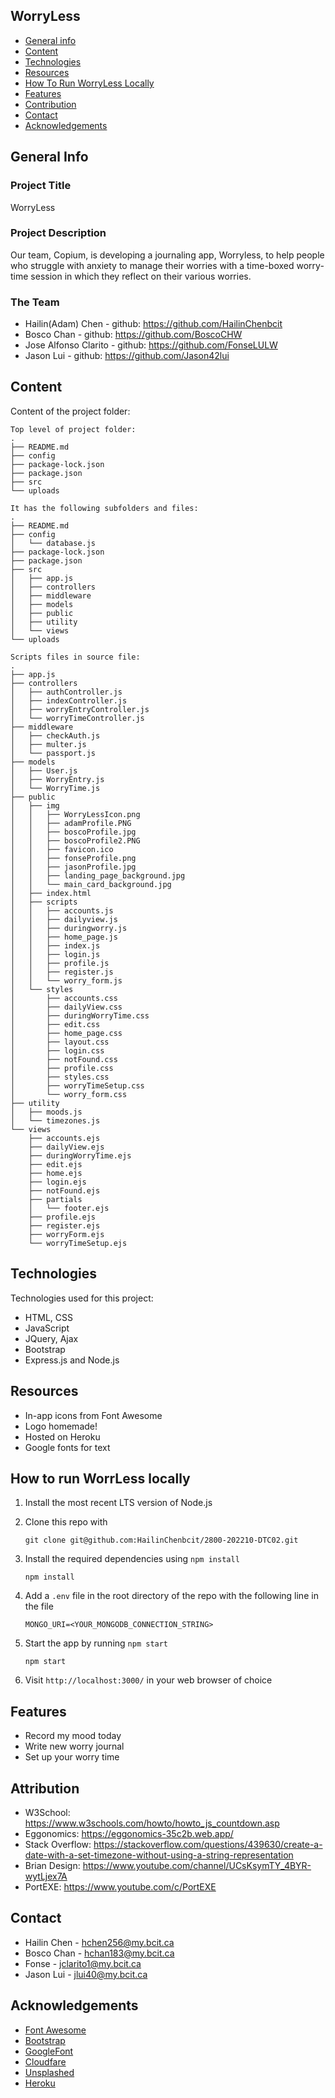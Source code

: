 ## WorryLess

- [General info](#general-info)
- [Content](#content)
- [Technologies](#technologies)
- [Resources](#resources)
- [How To Run WorryLess Locally](#how-to-run-worrless-locally)
- [Features](#features)
- [Contribution](#contribution)
- [Contact](#contact)
- [Acknowledgements](#acknowledgements)

## General Info

### Project Title 
WorryLess
### Project Description
Our team, Copium, is developing a journaling app, Worryless, to help people who struggle with anxiety to manage their worries with a time-boxed worry-time session in which they reflect on their various worries.

### The Team
- Hailin(Adam) Chen - github: https://github.com/HailinChenbcit
- Bosco Chan - github: https://github.com/BoscoCHW
- Jose Alfonso Clarito - github: https://github.com/FonseLULW
- Jason Lui - github: https://github.com/Jason42lui

## Content

Content of the project folder:

```
Top level of project folder:
.
├── README.md
├── config
├── package-lock.json
├── package.json
├── src
└── uploads

It has the following subfolders and files:
.
├── README.md
├── config
│   └── database.js
├── package-lock.json
├── package.json
├── src
│   ├── app.js
│   ├── controllers
│   ├── middleware
│   ├── models
│   ├── public
│   ├── utility
│   └── views
└── uploads

Scripts files in source file:
.
├── app.js
├── controllers
│   ├── authController.js
│   ├── indexController.js
│   ├── worryEntryController.js
│   └── worryTimeController.js
├── middleware
│   ├── checkAuth.js
│   ├── multer.js
│   └── passport.js
├── models
│   ├── User.js
│   ├── WorryEntry.js
│   └── WorryTime.js
├── public
│   ├── img
│   │   ├── WorryLessIcon.png
│   │   ├── adamProfile.PNG
│   │   ├── boscoProfile.jpg
│   │   ├── boscoProfile2.PNG
│   │   ├── favicon.ico
│   │   ├── fonseProfile.png
│   │   ├── jasonProfile.jpg
│   │   ├── landing_page_background.jpg
│   │   └── main_card_background.jpg
│   ├── index.html
│   ├── scripts
│   │   ├── accounts.js
│   │   ├── dailyview.js
│   │   ├── duringworry.js
│   │   ├── home_page.js
│   │   ├── index.js
│   │   ├── login.js
│   │   ├── profile.js
│   │   ├── register.js
│   │   └── worry_form.js
│   └── styles
│       ├── accounts.css
│       ├── dailyView.css
│       ├── duringWorryTime.css
│       ├── edit.css
│       ├── home_page.css
│       ├── layout.css
│       ├── login.css
│       ├── notFound.css
│       ├── profile.css
│       ├── styles.css
│       ├── worryTimeSetup.css
│       └── worry_form.css
├── utility
│   ├── moods.js
│   └── timezones.js
└── views
    ├── accounts.ejs
    ├── dailyView.ejs
    ├── duringWorryTime.ejs
    ├── edit.ejs
    ├── home.ejs
    ├── login.ejs
    ├── notFound.ejs
    ├── partials
    │   └── footer.ejs
    ├── profile.ejs
    ├── register.ejs
    ├── worryForm.ejs
    └── worryTimeSetup.ejs
```

## Technologies

Technologies used for this project:

- HTML, CSS
- JavaScript
- JQuery, Ajax
- Bootstrap
- Express.js and Node.js

## Resources

- In-app icons from Font Awesome
- Logo homemade!
- Hosted on Heroku
- Google fonts for text

## How to run WorrLess locally

1. Install the most recent LTS version of Node.js

2. Clone this repo with 
    ```
    git clone git@github.com:HailinChenbcit/2800-202210-DTC02.git
    ```
3. Install the required dependencies using `npm install`
    ```
    npm install
    ```
4. Add a `.env` file in the root directory of the repo with the following line in the file
    ```
    MONGO_URI=<YOUR_MONGODB_CONNECTION_STRING>
    ```
5. Start the app by running `npm start`
    ```
    npm start
    ```
6. Visit `http://localhost:3000/` in your web browser of choice


## Features

- Record my mood today
- Write new worry journal
- Set up your worry time

## Attribution

- W3School: https://www.w3schools.com/howto/howto_js_countdown.asp
- Eggonomics: https://eggonomics-35c2b.web.app/
- Stack Overflow: https://stackoverflow.com/questions/439630/create-a-date-with-a-set-timezone-without-using-a-string-representation
- Brian Design: https://www.youtube.com/channel/UCsKsymTY_4BYR-wytLjex7A
- PortEXE: https://www.youtube.com/c/PortEXE

## Contact

- Hailin Chen - hchen256@my.bcit.ca
- Bosco Chan - hchan183@my.bcit.ca
- Fonse - jclarito1@my.bcit.ca
- Jason Lui - jlui40@my.bcit.ca

## Acknowledgements

- <a href="https://fontawesome.com/">Font Awesome</a>
- <a href="https://getbootstrap.com/">Bootstrap</a>
- <a href="https://fonts.google.com/">GoogleFont</a>
- <a href="https://cdnjs.com/libraries/Chart.js">Cloudfare</a>
- <a href="https://unsplash.com/">Unsplashed</a>
- <a href="https://dashboard.heroku.com/">Heroku</a>
